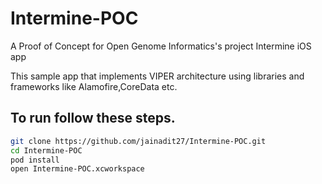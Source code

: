 # Intermine-POC
A Proof of Concept for Open Genome Informatics's project Intermine iOS app

This sample app that implements VIPER architecture using libraries and frameworks like Alamofire,CoreData etc.

## To run follow these steps.

```sh
git clone https://github.com/jainadit27/Intermine-POC.git
cd Intermine-POC
pod install
open Intermine-POC.xcworkspace
```

